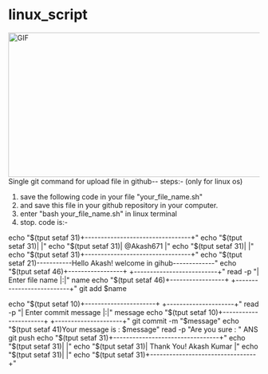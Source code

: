 # linux_script
<img align="right" alt="GIF" src="https://64.media.tumblr.com/12b5f470bec733ca4951a8d78743f08a/tumblr_mk0szziY2z1qmpg90o1_500.gifv?raw=true" width="600" height="290"/>


Single git command for upload file in github--
steps:- (only for linux os) 
1) save the following code in your file "your_file_name.sh" 
2) and save this file in your github repository in 
your computer. 
3) enter "bash your_file_name.sh" in linux terminal
4) stop.
code is:-

echo "$(tput setaf 31)+---------------------------------+"
echo "$(tput setaf 31)|                                 |"
echo "$(tput setaf 31)|            @Akash671            |"
echo "$(tput setaf 31)|                                 |"
echo "$(tput setaf 31)+---------------------------------+"
echo "$(tput setaf 21)-----------Hello Akash! welcome in gihub-------------"
echo "$(tput setaf 46)+-----------------+ +--------------------------+"
read -p "| Enter file name |:|" name
echo "$(tput setaf 46)+-----------------+ +--------------------------+"
git add $name

echo "$(tput setaf 10)+----------------------+ +---------------------+"
read -p "| Enter commit message |:|" message
echo "$(tput setaf 10)+----------------------+ +---------------------+"
git commit -m "$message"
echo "$(tput setaf 41)Your message is : $message"
read -p "Are you sure : " ANS
git push
echo "$(tput setaf 31)+---------------------------------+"
echo "$(tput setaf 31)|                                 |"
echo "$(tput setaf 31)|    Thank You! Akash Kumar       |"
echo "$(tput setaf 31)|                                 |"
echo "$(tput setaf 31)+---------------------------------+"
